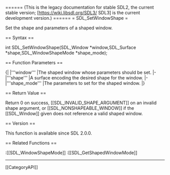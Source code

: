 ====== (This is the legacy documentation for stable SDL2, the current stable version; [https://wiki.libsdl.org/SDL3/ SDL3] is the current development version.) ======
= SDL_SetWindowShape =

Set the shape and parameters of a shaped window.

== Syntax ==

<syntaxhighlight lang='c'>
int SDL_SetWindowShape(SDL_Window *window,SDL_Surface *shape,SDL_WindowShapeMode *shape_mode);
</syntaxhighlight>

== Function Parameters ==

{|
|'''window'''
|The shaped window whose parameters should be set.
|-
|'''shape'''
|A surface encoding the desired shape for the window.
|-
|'''shape_mode'''
|The parameters to set for the shaped window.
|}

== Return Value ==

Return 0 on success, [[SDL_INVALID_SHAPE_ARGUMENT]] on an invalid shape
argument, or [[SDL_NONSHAPEABLE_WINDOW]] if the [[SDL_Window]] given does
not reference a valid shaped window.

== Version ==

This function is available since SDL 2.0.0.

== Related Functions ==

:[[SDL_WindowShapeMode]]
:[[SDL_GetShapedWindowMode]]

----
[[CategoryAPI]]


